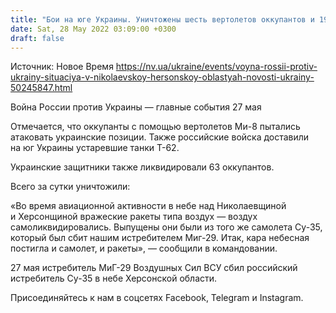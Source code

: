 ```yaml
---
title: "Бои на юге Украины. Уничтожены шесть вертолетов оккупантов и 19 единиц техники"
date: Sat, 28 May 2022 03:09:00 +0300
draft: false
---
```

Источник: Новое Время https://nv.ua/ukraine/events/voyna-rossii-protiv-ukrainy-situaciya-v-nikolaevskoy-hersonskoy-oblastyah-novosti-ukrainy-50245847.html


Война России против Украины — главные события 27 мая

 Отмечается, что оккупанты с помощью вертолетов Ми-8 пытались атаковать украинские позиции. Также российские войска доставили на юг Украины устаревшие танки Т-62.

Украинские защитники также ликвидировали 63 оккупантов.

Всего за сутки уничтожили:

«Во время авиационной активности в небе над Николаевщиной и Херсонщиной вражеские ракеты типа воздух — воздух самоликвидировались. Выпущены они были из того же самолета Су-35, который был сбит нашим истребителем Миг-29. Итак, кара небесная постигла и самолет, и ракеты», — сообщили в командовании.

27 мая истребитель МиГ-29 Воздушных Сил ВСУ сбил российский истребитель Су-35 в небе Херсонской области.

Присоединяйтесь к нам в соцсетях Facebook, Telegram и Instagram.
